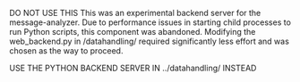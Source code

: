 DO NOT USE THIS
This was an experimental backend server for the message-analyzer.
Due to performance issues in starting child processes to run Python scripts,
this component was abandoned. Modifying the web_backend.py in /datahandling/
required significantly less effort and was chosen as the way to proceed.

USE THE PYTHON BACKEND SERVER IN ../datahandling/ INSTEAD
